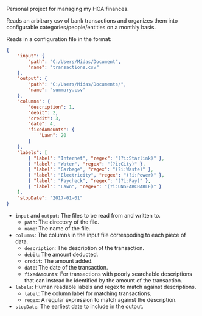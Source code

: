 Personal project for managing my HOA finances.

Reads an arbitrary csv of bank transactions and organizes them into configurable categories/people/entities on a monthly basis.

Reads in a configuration file in the format:
```json
{
	"input": {
		"path": "C:/Users/Midas/Document",
		"name": "transactions.csv"
	},
	"output": {
		"path": "C:/Users/Midas/Documents/",
		"name": "summary.csv"
	},
	"columns": {
		"description": 1,
		"debit": 2,
		"credit": 3,
		"date": 4,
		"fixedAmounts": {
			"Lawn": 20
		}
	},
	"labels": [
		{ "label": "Internet", "regex": "(?i:Starlink)" },
		{ "label": "Water", "regex": "(?i:City)" },
		{ "label": "Garbage", "regex": "(?i:Waste)" },
        { "label": "Electricity", "regex": "(?i:Power)" },
        { "label": "Paycheck", "regex": "(?i:Pay)" },
        { "label": "Lawn", "regex": "(?i:UNSEARCHABLE)" }
	],
	"stopDate": "2017-01-01"
}
```
- `input` and `output`: The files to be read from and written to.
  - `path`: The directory of the file.
  - `name`: The name of the file.
- `columns`: The columns in the input file correspoding to each piece of data.
  - `description`: The description of the transaction.
  - `debit`: The amount deducted.
  - `credit`: The amount added.
  - `date`: The date of the transaction.
  - `fixedAmounts`: For transactions with poorly searchable descriptions that can instead be identified by the amount of the transaction.
- `labels`: Human readable labels and regex to match against descriptions.
  - `label`: The column label for matching transactions.
  - `regex`: A regular expression to match against the description.
- `stopDate`: The earliest date to include in the output.